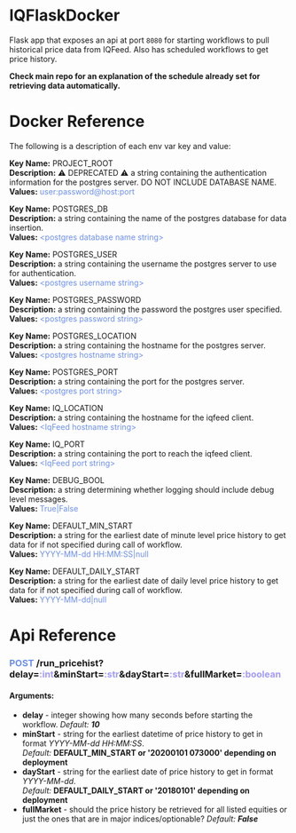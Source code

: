 # IQFlaskDocker

Flask app that exposes an api at port `8080` for starting workflows to pull historical price data from IQFeed. Also has scheduled workflows to get price history.

**Check main repo for an explanation of the schedule already set for retrieving data automatically.**

# Docker Reference

The following is a description of each env var key and value:

**Key Name:** PROJECT_ROOT \
**Description:** :warning: DEPRECATED :warning: a string containing the authentication information for the postgres server. DO NOT INCLUDE DATABASE NAME. \
**Values:** <span style="color:#6C8EEF">user:password@host:port</span>

**Key Name:** POSTGRES_DB \
**Description:** a string containing the name of the postgres database for data insertion. \
**Values:** <span style="color:#6C8EEF">\<postgres database name string></span>

**Key Name:** POSTGRES_USER \
**Description:**  a string containing the username the postgres server to use for authentication. \
**Values:** <span style="color:#6C8EEF">\<postgres username string></span>

**Key Name:** POSTGRES_PASSWORD \
**Description:** a string containing the password the postgres user specified. \
**Values:** <span style="color:#6C8EEF">\<postgres password string></span>

**Key Name:** POSTGRES_LOCATION \
**Description:** a string containing the hostname for the postgres server. \
**Values:** <span style="color:#6C8EEF">\<postgres hostname string></span>

**Key Name:** POSTGRES_PORT \
**Description:** a string containing the port for the postgres server. \
**Values:** <span style="color:#6C8EEF">\<postgres port string></span>

**Key Name:** IQ_LOCATION \
**Description:** a string containing the hostname for the iqfeed client. \
**Values:** <span style="color:#6C8EEF">\<IqFeed hostname string></span>

**Key Name:** IQ_PORT \
**Description:** a string containing the port to reach the iqfeed client. \
**Values:** <span style="color:#6C8EEF">\<IqFeed port string></span>

**Key Name:** DEBUG_BOOL \
**Description:** a string determining whether logging should include debug level messages. \
**Values:** <span style="color:#6C8EEF">True|False</span>

**Key Name:** DEFAULT_MIN_START \
**Description:** a string for the earliest date of minute level price history to get data for if not specified during call of workflow. \
**Values:** <span style="color:#6C8EEF">YYYY-MM-dd HH:MM:SS|null</span>

**Key Name:** DEFAULT_DAILY_START \
**Description:** a string for the earliest date of daily level price history to get data for if not specified during call of workflow. \
**Values:** <span style="color:#6C8EEF">YYYY-MM-dd|null</span>

# Api Reference

[comment]: <> (First Command)
### <span style="color:#6C8EEF">**POST**</span> /run_pricehist?delay=<span style="color:#a29bfe">**:int**</span>&minStart=<span style="color:#a29bfe">**:str**</span>&dayStart=<span style="color:#a29bfe">**:str**</span>&fullMarket=<span style="color:#a29bfe">**:boolean**</span>

#### **Arguments:**
- **delay** - integer showing how many seconds before starting the workflow. *Default:* ***10***
- **minStart** - string for the earliest datetime of price history to get in format *YYYY-MM-dd HH:MM:SS*. \
*Default:* **DEFAULT_MIN_START or '20200101 073000' depending on deployment**
- **dayStart** - string for the earliest date of price history to get in format *YYYY-MM-dd*. \
*Default:* **DEFAULT_DAILY_START or '20180101' depending on deployment**
- **fullMarket** - should the price history be retrieved for all listed equities or just the ones that are in major indices/optionable? *Default:* ***False***
